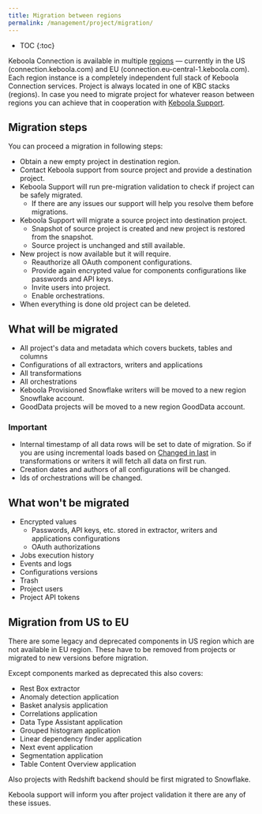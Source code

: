 ```yaml
---
title: Migration between regions
permalink: /management/project/migration/
---
```


* TOC
{:toc}

Keboola Connection is available in multiple [regions](https://developers.keboola.com/overview/api/#regions-and-endpoints) — currently in the US (connection.keboola.com) and EU (connection.eu-central-1.keboola.com). Each region instance is a completely independent full stack of Keboola Connection services.
Project is always located in one of KBC stacks (regions). In case you need to migrate project for whatever reason between regions you can achieve that in cooperation with [Keboola Support](/management/support/).

## Migration steps

You can proceed a migration in following steps:

- Obtain a new empty project in destination region.
- Contact Keboola support from source project and provide a destination project.
- Keboola Support will run pre-migration validation to check if project can be safely migrated.
  - If there are any issues our support will help you resolve them before migrations.
- Keboola Support will migrate a source project into destination project.
  - Snapshot of source project is created and new project is restored from the snapshot.
  - Source project is unchanged and still available.
- New project is now available but it will require.
  - Reauthorize all OAuth component configurations.
  - Provide again encrypted value for components configurations like passwords and API keys.
  - Invite users into project.
  - Enable orchestrations.
- When everything is done old project can be deleted.

## What will be migrated

- All project's data and metadata which covers buckets, tables and columns
- Configurations of all extractors, writers and applications
- All transformations
- All orchestrations
- Keboola Provisioned Snowflake writers will be moved to a new region Snowflake account.
- GoodData projects will be moved to a new region GoodData account.

### Important

- Internal timestamp of all data rows will be set to date of migration. So if you are using incremental loads based on [Changed in last](https://help.keboola.com/manipulation/transformations/mappings/#input-mapping) in transformations or writers it will fetch all data on first run.
- Creation dates and authors of all configurations will be changed.
- Ids of orchestrations will be changed.

## What won't be migrated

- Encrypted values
  - Passwords, API keys, etc. stored in extractor, writers and applications configurations
  - OAuth authorizations
- Jobs execution history
- Events and logs
- Configurations versions
- Trash
- Project users
- Project API tokens

## Migration from US to EU

There are some legacy and deprecated components in US region which are not available in EU region. 
These have to be removed from projects or migrated to new versions before migration. 

Except components marked as deprecated this also covers:
- Rest Box extractor
- Anomaly detection application
- Basket analysis application
- Correlations application
- Data Type Assistant application
- Grouped histogram application
- Linear dependency finder application
- Next event application
- Segmentation application
- Table Content Overview application

Also projects with Redshift backend should be first migrated to Snowflake.

Keboola support will inform you after project validation it there are any of these issues.
